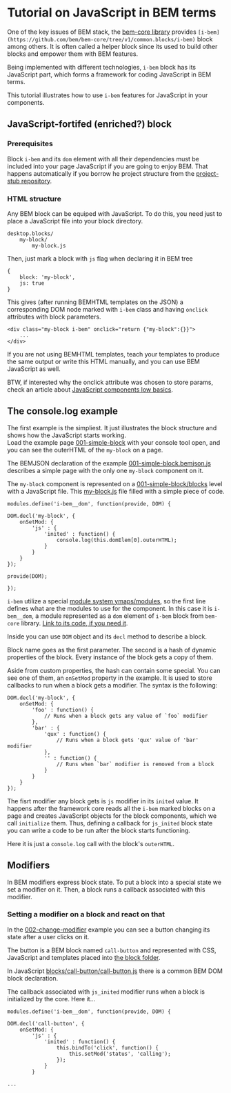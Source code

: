 # Tutorial on JavaScript in BEM terms

One of the key issues of BEM stack, the [bem-core
library](https://github.com/bem/bem-core) provides
`[i-bem](https://github.com/bem/bem-core/tree/v1/common.blocks/i-bem)` block among others.
It is often called a helper block since its used to build other blocks and
empower them with BEM features.

Being implemented with different technologies, `i-bem` block has its JavaScript
part, which forms a framework for coding JavaScript in BEM terms.

This tutorial illustrates how to use `i-bem` features for JavaScript in your
components.

## JavaScript-fortifed (enriched?) block
### Prerequisites
Block `i-bem` and its `dom` element with all their dependencies must be included
into your page JavaScript if you are going to enjoy BEM. That happens
automatically if you borrow he project structure from the
[project-stub repository](https://github.com/bem/project-stub/tree/bem-core).

### HTML structure
Any BEM block can be equiped with JavaScript. To do this, you need just to place
a JavaScript file into your block directory.

```
desktop.blocks/
    my-block/
        my-block.js
```

Then, just mark a block with `js` flag when declaring it in BEM tree

```
{
    block: 'my-block',
    js: true
}
```

This gives (after running BEMHTML templates on the JSON) a corresponding DOM
node marked with `i-bem` class and having `onclick` attributes with block
parameters.

```
<div class="my-block i-bem" onclick="return {"my-block":{}}">
    ...
</div>
```

If you are not using BEMHTML templates, teach your templates to produce the same
output or write this HTML manually, and you can use BEM JavaScript as well.

BTW, if interested why the onclick attribute was chosen to store params, check
an article about [JavaScript components low
basics](http://varya.me/en/issues/javascript-component-solutions/).

## The console.log example
The first example is the simpliest. It just illustrates the block structure and
shows how the JavaScript starts working.<br/>
Load the example page
[001-simple-block](http://varya.me/bem-js-tutorial/desktop.bundles/001-simple-block/001-simple-block.html)
with your console tool open, and you can see the outerHTML of the `my-block` on
a page.

The BEMJSON declaration of the example
[001-simple-block.bemjson.js](https://github.com/toivonen/bem-js-tutorial/blob/master/desktop.bundles/001-simple-block/001-simple-block.bemjson.js)
describes a simple page with the only one `my-block` component on it.

The `my-block` component is represented on a
[001-simple-block/blocks](https://github.com/toivonen/bem-js-tutorial/tree/master/desktop.bundles/001-simple-block/blocks/my-block)
level with a JavaScript file. This
[my-block.js](https://github.com/toivonen/bem-js-tutorial/blob/master/desktop.bundles/001-simple-block/blocks/my-block/my-block.js)
file filled with a simple piece of code.

```
modules.define('i-bem__dom', function(provide, DOM) {

DOM.decl('my-block', {
    onSetMod: {
        'js' : {
            'inited' : function() {
                console.log(this.domElem[0].outerHTML);
            }
        }
    }
});

provide(DOM);

});
```

`i-bem` utilize a special [module system
ymaps/modules](https://github.com/ymaps/modules), so the first line defines what
are the modules to use for the component. In this case it is `i-bem__dom`, a
module represented as a `dom` element of `i-bem` block from `bem-core` library.
[Link to its code, if you need
it](https://github.com/bem/bem-core/blob/v1/common.blocks/i-bem/__dom/i-bem__dom.js).

Inside you can use `DOM` object and its `decl` method to describe a block.

Block name goes as the first parameter. The second is a hash of dynamic
properties of the block. Every instance of the block gets a copy of them.

Aside from custom properties, the hash can contain some special. You can see one
of them, an `onSetMod` property in the example. It is used to store callbacks to
run when a block gets a modifier. The syntax is the following:

```
DOM.decl('my-block', {
    onSetMod: {
        'foo' : function() {
            // Runs when a block gets any value of `foo` modifier
        },
        'bar' : {
            'qux' : function() {
                // Runs when a block gets 'qux' value of 'bar' modifier
            },
            '' : function() {
                // Runs when `bar` modifier is removed from a block
            }
        }
    }
});
```
The fisrt modifier any block gets is `js` modifier in its `inited` value. It
happens after the framework core reads all the `i-bem` marked blocks on a page
and creates JavaScript objects for the block components, which we call
`initialize` them. Thus, defining a callback for `js_inited` block state you can
write a code to be run after the block starts functioning.

Here it is just a `console.log` call with the block's `outerHTML`.

## Modifiers
In BEM modifiers express block state. To put a block into a special state we
set a modifier on it. Then, a block runs a callback associated with
this modifier.

### Setting a modifier on a block and react on that
In the
[002-change-modifier](http://varya.me/bem-js-tutorial/desktop.bundles/002-change-modifier/002-change-modifier.html)
example you can see a button changing its state after a user clicks on it.

The button is a BEM block named `call-button` and represented with CSS,
JavaScript and templates placed into [the block
folder](https://github.com/toivonen/bem-js-tutorial/tree/master/desktop.bundles/002-change-modifier/blocks/call-button).

In JavaScript
[blocks/call-button/call-button.js](https://github.com/toivonen/bem-js-tutorial/blob/master/desktop.bundles/002-change-modifier/blocks/call-button/call-button.js)
there is a common BEM DOM block declaration.

The callback associated with `js_inited` modifier runs when a block is
initialized by the core. Here it...

```
modules.define('i-bem__dom', function(provide, DOM) {

DOM.decl('call-button', {
    onSetMod: {
        'js' : {
            'inited' : function() {
                this.bindTo('click', function() {
                    this.setMod('status', 'calling');
                });
            }
        }

...

```
